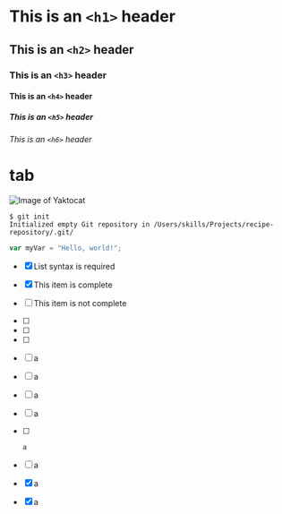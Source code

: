 # This is an `<h1>` header

## This is an `<h2>` header

### This is an `<h3>` header

#### This is an `<h4>` header

##### This is an `<h5>` header

###### This is an `<h6>` header

#
# 
#	
#	tab

![Image of Yaktocat](https://octodex.github.com/images/yaktocat.png)

```
$ git init
Initialized empty Git repository in /Users/skills/Projects/recipe-repository/.git/
```

```javascript
var myVar = "Hello, world!";
```

- [x] List syntax is required
- [x] This item is complete
- [ ] This item is not complete

- [ ]
- [ ] 
- [ ]  
- [ ]	a
-	[ ]	a
-	[	]	a
- 	[ ] a
- 	[ ] 	a
- [ 	] a
- [x] a
- [X] a
